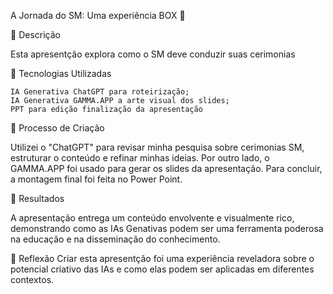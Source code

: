 A Jornada do SM: Uma experiência BOX 🌌

📒 Descrição

Esta apresentção explora como o SM deve conduzir suas cerimonias

🤖 Tecnologias Utilizadas

    IA Generativa ChatGPT para roteirização;
    IA Generativa GAMMA.APP a arte visual dos slides;
    PPT para edição finalização da apresentação
    

🧐 Processo de Criação

Utilizei o "ChatGPT" para revisar minha pesquisa sobre cerimonias SM, estruturar o conteúdo e refinar minhas ideias. Por outro lado, o GAMMA.APP foi usado para gerar os slides da apresentação. Para concluir, a montagem final foi feita no Power Point.

🚀 Resultados

A apresentação entrega um conteúdo envolvente e visualmente rico, demonstrando como as IAs Genativas podem ser uma ferramenta poderosa na educação e na disseminação do conhecimento.

💭 Reflexão
Criar esta apresentção foi uma experiência reveladora sobre o potencial criativo das IAs e como elas podem ser aplicadas em diferentes contextos.
